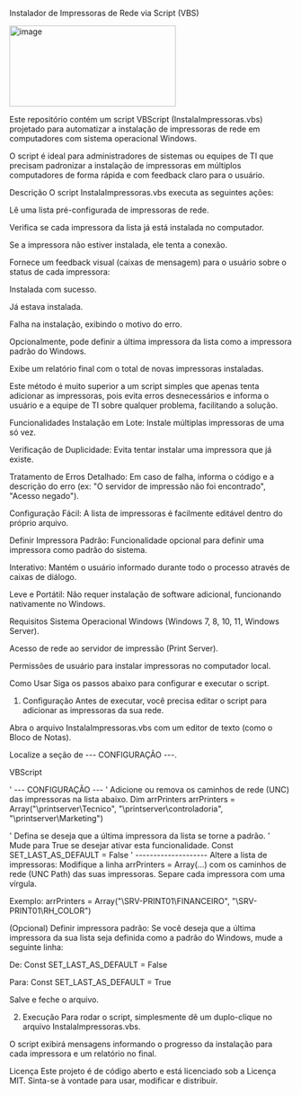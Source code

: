 Instalador de Impressoras de Rede via Script (VBS)

<img width="296" height="144" alt="image" src="https://github.com/user-attachments/assets/4a487d32-c7c3-45df-8881-2877f2d676bf" />

Este repositório contém um script VBScript (InstalaImpressoras.vbs) projetado para automatizar a instalação de impressoras de rede em computadores com sistema operacional Windows.

O script é ideal para administradores de sistemas ou equipes de TI que precisam padronizar a instalação de impressoras em múltiplos computadores de forma rápida e com feedback claro para o usuário.

Descrição
O script InstalaImpressoras.vbs executa as seguintes ações:

Lê uma lista pré-configurada de impressoras de rede.

Verifica se cada impressora da lista já está instalada no computador.

Se a impressora não estiver instalada, ele tenta a conexão.

Fornece um feedback visual (caixas de mensagem) para o usuário sobre o status de cada impressora:

Instalada com sucesso.

Já estava instalada.

Falha na instalação, exibindo o motivo do erro.

Opcionalmente, pode definir a última impressora da lista como a impressora padrão do Windows.

Exibe um relatório final com o total de novas impressoras instaladas.

Este método é muito superior a um script simples que apenas tenta adicionar as impressoras, pois evita erros desnecessários e informa o usuário e a equipe de TI sobre qualquer problema, facilitando a solução.

Funcionalidades
Instalação em Lote: Instale múltiplas impressoras de uma só vez.

Verificação de Duplicidade: Evita tentar instalar uma impressora que já existe.

Tratamento de Erros Detalhado: Em caso de falha, informa o código e a descrição do erro (ex: "O servidor de impressão não foi encontrado", "Acesso negado").

Configuração Fácil: A lista de impressoras é facilmente editável dentro do próprio arquivo.

Definir Impressora Padrão: Funcionalidade opcional para definir uma impressora como padrão do sistema.

Interativo: Mantém o usuário informado durante todo o processo através de caixas de diálogo.

Leve e Portátil: Não requer instalação de software adicional, funcionando nativamente no Windows.

Requisitos
Sistema Operacional Windows (Windows 7, 8, 10, 11, Windows Server).

Acesso de rede ao servidor de impressão (Print Server).

Permissões de usuário para instalar impressoras no computador local.

Como Usar
Siga os passos abaixo para configurar e executar o script.

1. Configuração
Antes de executar, você precisa editar o script para adicionar as impressoras da sua rede.

Abra o arquivo InstalaImpressoras.vbs com um editor de texto (como o Bloco de Notas).

Localize a seção de --- CONFIGURAÇÃO ---.

VBScript

' --- CONFIGURAÇÃO ---
' Adicione ou remova os caminhos de rede (UNC) das impressoras na lista abaixo.
Dim arrPrinters
arrPrinters = Array("\\printserver\Tecnico", "\\printserver\controladoria", "\\printserver\Marketing")

' Defina se deseja que a última impressora da lista se torne a padrão.
' Mude para True se desejar ativar esta funcionalidade.
Const SET_LAST_AS_DEFAULT = False
' --------------------
Altere a lista de impressoras: Modifique a linha arrPrinters = Array(...) com os caminhos de rede (UNC Path) das suas impressoras. Separe cada impressora com uma vírgula.

Exemplo: arrPrinters = Array("\\SRV-PRINT01\FINANCEIRO", "\\SRV-PRINT01\RH_COLOR")

(Opcional) Definir impressora padrão: Se você deseja que a última impressora da sua lista seja definida como a padrão do Windows, mude a seguinte linha:

De: Const SET_LAST_AS_DEFAULT = False

Para: Const SET_LAST_AS_DEFAULT = True

Salve e feche o arquivo.

2. Execução
Para rodar o script, simplesmente dê um duplo-clique no arquivo InstalaImpressoras.vbs.

O script exibirá mensagens informando o progresso da instalação para cada impressora e um relatório no final.

Licença
Este projeto é de código aberto e está licenciado sob a Licença MIT. Sinta-se à vontade para usar, modificar e distribuir.

